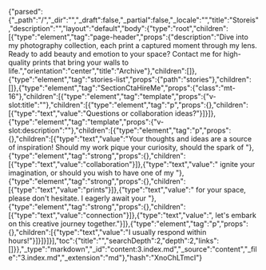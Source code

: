 {"parsed":{"_path":"/","_dir":"","_draft":false,"_partial":false,"_locale":"","title":"Storeis","description":"","layout":"default","body":{"type":"root","children":[{"type":"element","tag":"page-header","props":{"description":"Dive into my photography collection, each print a captured moment through my lens. Ready to add beauty and emotion to your space? Contact me for high-quality prints that bring your walls to life.","orientation":"center","title":"Archive"},"children":[]},{"type":"element","tag":"stories-list","props":{"path":"stories"},"children":[]},{"type":"element","tag":"SectionCtaHireMe","props":{"class":"mt-16"},"children":[{"type":"element","tag":"template","props":{"v-slot:title":""},"children":[{"type":"element","tag":"p","props":{},"children":[{"type":"text","value":"Questions or collaboration ideas?"}]}]},{"type":"element","tag":"template","props":{"v-slot:description":""},"children":[{"type":"element","tag":"p","props":{},"children":[{"type":"text","value":"Your thoughts and ideas are a source of inspiration! Should my work pique your curiosity, should the spark of "},{"type":"element","tag":"strong","props":{},"children":[{"type":"text","value":"collaboration"}]},{"type":"text","value":" ignite your imagination, or should you wish to have one of my "},{"type":"element","tag":"strong","props":{},"children":[{"type":"text","value":"prints"}]},{"type":"text","value":" for your space, please don't hesitate. I eagerly await your "},{"type":"element","tag":"strong","props":{},"children":[{"type":"text","value":"connection"}]},{"type":"text","value":", let's embark on this creative journey together."}]},{"type":"element","tag":"p","props":{},"children":[{"type":"text","value":"I usually respond within hours!"}]}]}]}],"toc":{"title":"","searchDepth":2,"depth":2,"links":[]}},"_type":"markdown","_id":"content:3.index.md","_source":"content","_file":"3.index.md","_extension":"md"},"hash":"XnoChLTmcI"}